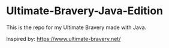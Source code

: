 # Ultimate-Bravery-Java-Edition
This is the repo for my Ultimate Bravery made with Java.

Inspired by: https://www.ultimate-bravery.net/
